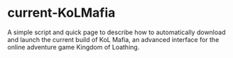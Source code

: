 current-KoLMafia
================

A simple script and quick page to describe how to automatically download and launch the current build of KoL Mafia, an advanced interface for the online adventure game Kingdom of Loathing.
